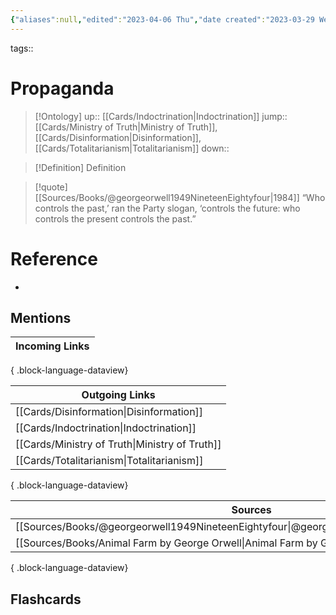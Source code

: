 ```yaml
---
{"aliases":null,"edited":"2023-04-06 Thu","date created":"2023-03-29 Wed","dg-publish":true,"permalink":"/cards/propaganda/","dgPassFrontmatter":true}
---
```


tags::

# Propaganda

> [!Ontology]
> up:: [[Cards/Indoctrination\|Indoctrination]]
> jump:: [[Cards/Ministry of Truth\|Ministry of Truth]], [[Cards/Disinformation\|Disinformation]], [[Cards/Totalitarianism\|Totalitarianism]]
> down:: 

> [!Definition] Definition

> [!quote] [[Sources/Books/@georgeorwell1949NineteenEightyfour\|1984]]
> “Who controls the past,’ ran the Party slogan, ‘controls the future: who controls the present controls the past.”

# Reference

- 

## Mentions

| Incoming Links |
| -------------- |

{ .block-language-dataview}

| Outgoing Links                                    |
| ------------------------------------------------- |
| [[Cards/Disinformation\|Disinformation]]       |
| [[Cards/Indoctrination\|Indoctrination]]       |
| [[Cards/Ministry of Truth\|Ministry of Truth]] |
| [[Cards/Totalitarianism\|Totalitarianism]]     |

{ .block-language-dataview}

| Sources                                                                                       |
| --------------------------------------------------------------------------------------------- |
| [[Sources/Books/@georgeorwell1949NineteenEightyfour\|@georgeorwell1949NineteenEightyfour]] |
| [[Sources/Books/Animal Farm by George Orwell\|Animal Farm by George Orwell]]               |

{ .block-language-dataview}

## Flashcards